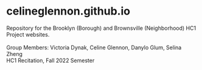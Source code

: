 # celineglennon.github.io

Repository for the Brooklyn (Borough) and Brownsville (Neighborhood) HC1 Project websites. \
\
Group Members: Victoria Dynak, Celine Glennon, Danylo Glum, Selina Zheng \
HC1 Recitation, Fall 2022 Semester
